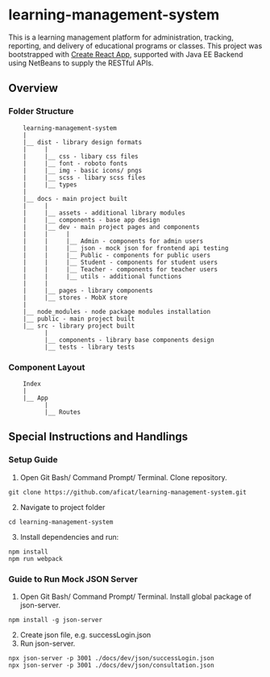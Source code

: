 # learning-management-system
This is a learning management platform for administration, tracking, reporting, and delivery of educational programs or classes.
This project was bootstrapped with [Create React App](https://github.com/facebook/create-react-app), supported with Java EE Backend using NetBeans to supply the RESTful APIs.

## Overview
### Folder Structure

        learning-management-system
        |     
        |__ dist - library design formats
        |     |
        |     |__ css - libary css files
        |     |__ font - roboto fonts
        |     |__ img - basic icons/ pngs
        |     |__ scss - libary scss files
        |     |__ types
        |     
        |__ docs - main project built
        |     |
        |     |__ assets - additional library modules
        |     |__ components - base app design
        |     |__ dev - main project pages and components
        |     |     |
        |     |     |__ Admin - components for admin users
        |     |     |__ json - mock json for frontend api testing
        |     |     |__ Public - components for public users
        |     |     |__ Student - components for student users
        |     |     |__ Teacher - components for teacher users
        |     |     |__ utils - additional functions
        |     |     
        |     |__ pages - library components
        |     |__ stores - MobX store
        |     
        |__ node_modules - node package modules installation
        |__ public - main project built
        |__ src - library project built
              |
              |__ components - library base components design
              |__ tests - library tests

### Component Layout

        Index
        |     
        |__ App 
              |
              |__ Routes

## Special Instructions and Handlings
### Setup Guide
1. Open Git Bash/ Command Prompt/ Terminal. Clone repository.

```
git clone https://github.com/aficat/learning-management-system.git
```
2. Navigate to project folder

```
cd learning-management-system
```

3. Install dependencies and run:

```
npm install
npm run webpack
```

### Guide to Run Mock JSON Server
1. Open Git Bash/ Command Prompt/ Terminal. Install global package of json-server.

```
npm install -g json-server
```
2. Create json file, e.g. successLogin.json
3. Run json-server.

```
npx json-server -p 3001 ./docs/dev/json/successLogin.json
npx json-server -p 3001 ./docs/dev/json/consultation.json
```
